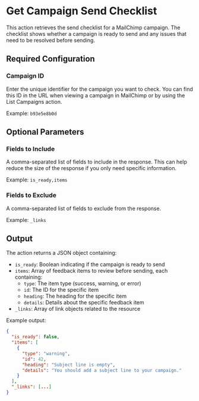 # Get Campaign Send Checklist

This action retrieves the send checklist for a MailChimp campaign. The checklist shows whether a campaign is ready to send and any issues that need to be resolved before sending.

## Required Configuration

### Campaign ID
Enter the unique identifier for the campaign you want to check. You can find this ID in the URL when viewing a campaign in MailChimp or by using the List Campaigns action.

Example: `b93e5e8b0d`

## Optional Parameters

### Fields to Include
A comma-separated list of fields to include in the response. This can help reduce the size of the response if you only need specific information.

Example: `is_ready,items`

### Fields to Exclude
A comma-separated list of fields to exclude from the response.

Example: `_links`

## Output

The action returns a JSON object containing:

- `is_ready`: Boolean indicating if the campaign is ready to send
- `items`: Array of feedback items to review before sending, each containing:
  - `type`: The item type (success, warning, or error)
  - `id`: The ID for the specific item
  - `heading`: The heading for the specific item
  - `details`: Details about the specific feedback item
- `_links`: Array of link objects related to the resource

Example output:
```json
{
  "is_ready": false,
  "items": [
    {
      "type": "warning",
      "id": 42,
      "heading": "Subject line is empty",
      "details": "You should add a subject line to your campaign."
    }
  ],
  "_links": [...]
}
```
